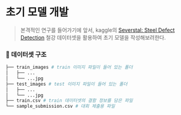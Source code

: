 # 초기 모델 개발

> 본격적인 연구를 들어가기에 앞서, kaggle의 [Severstal: Steel Defect Detection](https://www.kaggle.com/competitions/severstal-steel-defect-detection/data) 철강 데이터셋을 활용하여 초기 모델을 작성해보려한다. 

### 📌 데이터셋 구조
```bash
├── train_images # train 이미지 파일이 들어 있는 폴더
│   ├── ...
│   └── ...jpg
├── test_images # test 이미지 파일이 들어 있는 폴더
│   ├── ...
│   └── ...jpg
├── train.csv # train 데이터셋의 결함 정보를 담은 파일
└── sample_submission.csv # 대회 제출용 파일 
``` 

